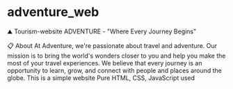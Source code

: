 # adventure_web

⛰ Tourism-website
ADVENTURE - "Where Every Journey Begins"

📋 About
At Adventure, we're passionate about travel and adventure. Our mission is to bring the world's wonders closer to you and help you make the most of your travel experiences.
We believe that every journey is an opportunity to learn, grow, and connect with people and places around the globe.
This is a simple website
Pure HTML, CSS, JavaScript used
